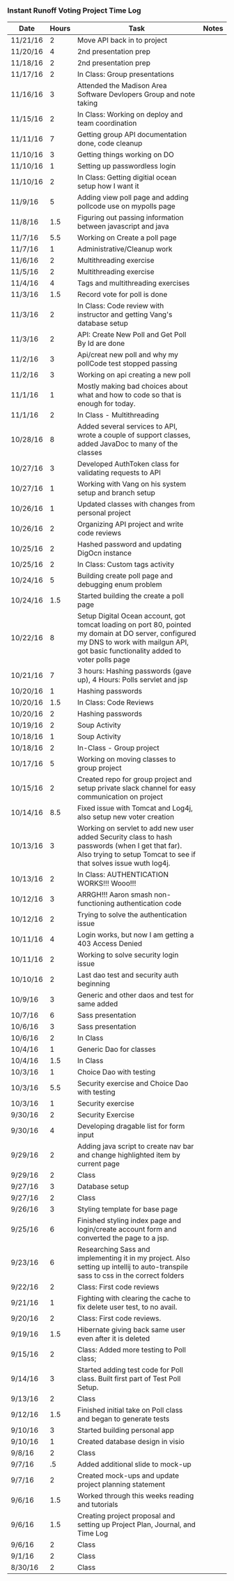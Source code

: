 ### Instant Runoff Voting Project Time Log

| Date | Hours | Task | Notes |
|------|------|-------|-------|
| 11/21/16 | 2 | Move API back in to project | |
| 11/20/16 | 4 | 2nd presentation prep | |
| 11/18/16 | 2 | 2nd presentation prep | |
| 11/17/16 | 2 | In Class: Group presentations | |
| 11/16/16 | 3 | Attended the Madison Area Software Devlopers Group  and note taking | |
| 11/15/16 | 2 | In Class: Working on deploy and team coordination | |
| 11/11/16 | 7 | Getting group API documentation done, code cleanup | |
| 11/10/16 | 3 | Getting things working on DO | |
| 11/10/16 | 1 | Setting up passwordless login | |
| 11/10/16 | 2 | In Class: Getting digitial ocean setup how I want it | |
| 11/9/16 | 5 | Adding view poll page and adding pollcode use on mypolls page | |
| 11/8/16 | 1.5 | Figuring out passing information between javascript and java | |
| 11/7/16 | 5.5 | Working on Create a poll page | |
| 11/7/16 | 1 | Administrative/Cleanup work | |
| 11/6/16 | 2 | Multithreading exercise | |
| 11/5/16 | 2 | Multithreading exercise | |
| 11/4/16 | 4 | Tags and multithreading exercises | |
| 11/3/16 | 1.5 | Record vote for poll is done | |
| 11/3/16 | 2 | In Class: Code review with instructor and getting Vang's database setup | |
| 11/3/16 | 2 | API: Create New Poll and Get Poll By Id are done | |
| 11/2/16 | 3 | Api/creat new poll and why my pollCode test stopped passing | |
| 11/2/16 | 3 | Working on api creating a new poll | |
| 11/1/16 | 1 | Mostly making bad choices about what and how to code so that is enough for today. | |
| 11/1/16 | 2 | In Class - Multithreading | |
| 10/28/16 | 8 | Added several services to API, wrote a couple of support classes, added JavaDoc to many of the classes | |
| 10/27/16 | 3 | Developed AuthToken class for validating requests to API | |
| 10/27/16 | 1 | Working with Vang on his system setup and branch setup | |
| 10/26/16 | 1 | Updated classes with changes from personal project | |
| 10/26/16 | 2 | Organizing API project and write code reviews | |
| 10/25/16 | 2 | Hashed password and updating DigOcn instance | |
| 10/25/16 | 2 | In Class: Custom tags activity | |
| 10/24/16 | 5 | Building create poll page and debugging enum problem | |
| 10/24/16 | 1.5 | Started building the create a poll page | ||
| 10/22/16 | 8 | Setup Digital Ocean account, got tomcat loading on port 80, pointed my domain at DO server, configured my DNS to work with mailgun API, got basic functionality added to voter polls page | |
| 10/21/16 | 7 | 3 hours: Hashing passwords (gave up), 4 Hours: Polls servlet and jsp | |
| 10/20/16 | 1 | Hashing passwords | |
| 10/20/16 | 1.5 | In Class: Code Reviews | |
| 10/20/16 | 2 | Hashing passwords | |
| 10/19/16 | 2 | Soup Activity | |
| 10/18/16 | 1 | Soup Activity | |
| 10/18/16 | 2 | In-Class - Group project | |
| 10/17/16 | 5 | Working on moving classes to group project | |
| 10/15/16 | 2 | Created repo for group project and setup private slack channel for easy communication on project | |
| 10/14/16 | 8.5 | Fixed issue with Tomcat and Log4j, also setup new voter creation | |
| 10/13/16 | 3 | Working on servlet to add new user added Security class to hash passwords (when I get that far). Also trying to setup Tomcat to see if that solves issue wuth log4j.
| 10/13/16 | 2 | In Class: AUTHENTICATION WORKS!!! Wooo!!! | |
| 10/12/16 | 3 | ARRGH!!! Aaron smash non-functioning authentication code | |
| 10/12/16 | 2 | Trying to solve the authentication issue | |
| 10/11/16 | 4 | Login works, but now I am getting a 403 Access Denied | |
| 10/11/16 | 2 | Working to solve security login issue | |
| 10/10/16 | 2 | Last dao test and security auth beginning | |
| 10/9/16 | 3 | Generic and other daos and test for same added | |
| 10/7/16 | 6 | Sass presentation | |
| 10/6/16 | 3 | Sass presentation | |
| 10/6/16 | 2 | In Class | |
| 10/4/16 | 1 | Generic Dao for classes | |
| 10/4/16 | 1.5 | In Class | |
| 10/3/16 | 1 | Choice Dao with testing | |
| 10/3/16 | 5.5 | Security exercise and Choice Dao with testing| |
| 10/3/16 | 1 | Security exercise | |
| 9/30/16 | 2 | Security Exercise | |
| 9/30/16 | 4 | Developing dragable list for form input | |
| 9/29/16 | 2 | Adding java script to create nav bar and change highlighted item by current page | |
| 9/29/16 | 2 | Class | |
| 9/27/16 | 3 | Database setup | |
| 9/27/16 | 2 | Class | |
| 9/26/16 | 3 | Styling template for base page | |
| 9/25/16 | 6 | Finished styling index page and login/create account form and converted the page to a jsp.
| 9/23/16 | 6 | Researching Sass and implementing it in my project. Also setting up intellij to auto-transpile sass to css in the correct folders ||
| 9/22/16 | 2 | Class: First code reviews | |
| 9/21/16 | 1 | Fighting with clearing the cache to fix delete user test, to no avail. | |
| 9/20/16 | 2 | Class: First code reviews. ||
| 9/19/16 | 1.5 | Hibernate giving back same user even after it is deleted ||
| 9/15/16 | 2 | Class: Added more testing to Poll class; | |
| 9/14/16 | 3 | Started adding test code for Poll class. Built first part of Test Poll Setup. |
| 9/13/16 | 2 | Class | |
| 9/12/16 | 1.5 | Finished initial take on Poll class and began to generate tests | |
| 9/10/16 | 3 | Started building personal app | |
| 9/10/16 | 1 | Created database design in visio | |
| 9/8/16 | 2 | Class | |
| 9/7/16 | .5 | Added additional slide to mock-up | |
| 9/7/16 | 2 | Created mock-ups and update project planning statement | |
| 9/6/16 | 1.5 | Worked through this weeks reading and tutorials | |
| 9/6/16 | 1.5 | Creating project proposal and setting up Project Plan, Journal, and Time Log | |
| 9/6/16 | 2 | Class | |
| 9/1/16 | 2 | Class | |
| 8/30/16 | 2 | Class | |
